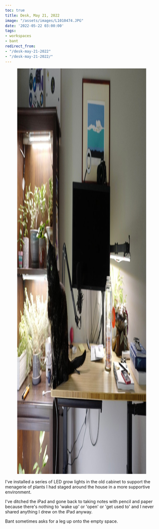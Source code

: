 ```yaml
---
toc: true
title: Desk, May 21, 2022
image: "/assets/images/L1010474.JPG"
date: '2022-05-22 03:00:00'
tags:
- workspaces
- bant
redirect_from:
- "/desk-may-21-2022"
- "/desk-may-21-2022/"
---
```


<figure class="kg-card kg-image-card kg-width-full"><img src="/assets/images/L1010474-1.JPG" class="kg-image" alt  width="2000" height="1333" ></figure>

I've installed a series of LED grow lights in the old cabinet to support the menagerie of plants I had staged around the house in a more supportive environment.

I've ditched the iPad and gone back to taking notes with pencil and paper because there's nothing to 'wake up' or 'open' or 'get used to' and I never shared anything I drew on the iPad anyway.

Bant sometimes asks for a leg up onto the empty space.


